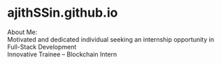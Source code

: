 # ajithSSin.github.io
About Me:
<br>
Motivated and dedicated individual seeking an internship opportunity in Full-Stack Development
<br>
Innovative Trainee – Blockchain Intern
<br>



